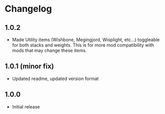 # Changelog
## 1.0.2
- Made Utility items (Wishbone, Megingjord, Wisplight, etc...) toggleable for both stacks and weights. This is for more mod compatibility with mods that may change these items.

## 1.0.1 (minor fix)
- Updated readme, updated version format

## 1.0.0
- Initial release